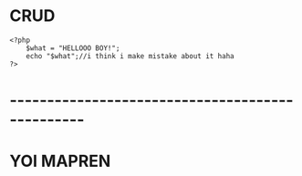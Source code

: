 # CRUD
```
<?php
    $what = "HELLOOO BOY!";
    echo "$what";//i think i make mistake about it haha
?>
```
# ------------------------------------------------

# YOI MAPREN
